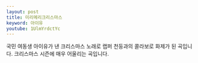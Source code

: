 ```yaml
---
layout: post
title: 미리메리크리스마스
keyword: 아이유
youtube: 1UlmYrdctYc
---
```


<p>국민 여동생 아이유가 낸 크리스마스 노래로 랩퍼 천둥과의 콜라보로 화제가 된 곡입니다. 크리스마스 시즌에 매우 어울리는 곡입니다.</p>
